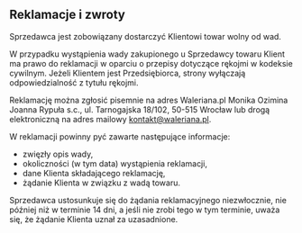 ## Reklamacje i zwroty

Sprzedawca jest zobowiązany dostarczyć Klientowi towar wolny od wad.

W przypadku wystąpienia wady zakupionego u Sprzedawcy towaru Klient ma prawo do reklamacji w oparciu o przepisy dotyczące rękojmi w kodeksie cywilnym. Jeżeli Klientem jest Przedsiębiorca, strony wyłączają odpowiedzialność z tytułu rękojmi.

Reklamację można zgłosić pisemnie na adres Waleriana.pl Monika Ozimina Joanna Rypuła s.c., ul. Tarnogajska 18/102, 50-515 Wrocław lub drogą elektroniczną na adres mailowy kontakt@waleriana.pl.

W reklamacji powinny pyć zawarte następujące informacje:

- zwięzły opis wady,
- okoliczności (w tym data) wystąpienia reklamacji,
- dane Klienta składającego reklamację,
- żądanie Klienta w związku z wadą towaru.

Sprzedawca ustosunkuje się do żądania reklamacyjnego niezwłocznie, nie później niż w terminie 14 dni, a jeśli nie zrobi tego w tym terminie, uważa się, że żądanie Klienta uznał za uzasadnione.
